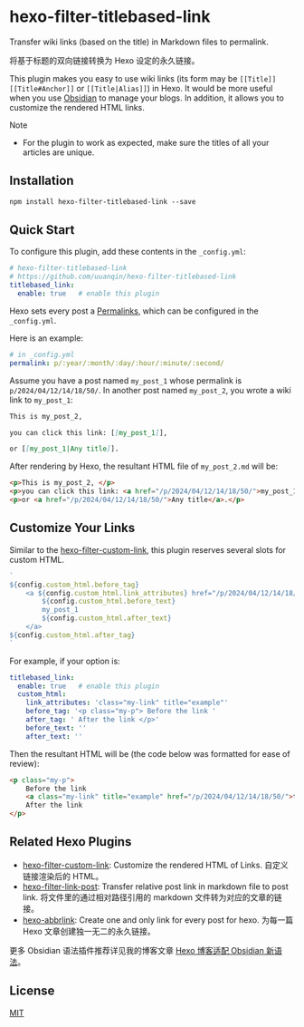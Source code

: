 # hexo-filter-titlebased-link

Transfer wiki links (based on the title) in Markdown files to permalink.

将基于标题的双向链接转换为 Hexo 设定的永久链接。

This plugin makes you easy to use wiki links (its form may be `[[Title]]` `[[Title#Anchor]]` or `[[Title|Alias]]`) in Hexo.
It would be more useful when you use [Obsidian](https://obsidian.md/) to manage your blogs. 
In addition, it allows you to customize the rendered HTML links.

> [!NOTE]
> - For the plugin to work as expected, make sure the titles of all your articles are unique.

## Installation

```markdown
npm install hexo-filter-titlebased-link --save
```

## Quick Start

To configure this plugin, add these contents in the `_config.yml`:

```yaml
# hexo-filter-titlebased-link
# https://github.com/uuanqin/hexo-filter-titlebased-link
titlebased_link:
  enable: true   # enable this plugin
```

Hexo sets every post a [Permalinks](https://hexo.io/docs/permalinks.html), which can be configured in the `_config.yml`.

Here is an example:

```yaml
# in _config.yml
permalink: p/:year/:month/:day/:hour/:minute/:second/
```

Assume you have a post named `my_post_1` whose permalink is `p/2024/04/12/14/18/50/`. 
In another post named `my_post_2`, you wrote a wiki link to `my_post_1`:

```markdown
This is my_post_2, 

you can click this link: [[my_post_1]],

or [[my_post_1|Any title]].
```

After rendering by Hexo, the resultant HTML file of `my_post_2.md` will be:

```html
<p>This is my_post_2, </p>
<p>you can click this link: <a href="/p/2024/04/12/14/18/50/">my_post_1</a>,</p>
<p>or <a href="/p/2024/04/12/14/18/50/">Any title</a>.</p>
```

## Customize Your Links

Similar to the [hexo-filter-custom-link](https://github.com/uuanqin/hexo-filter-custom-link),
this plugin reserves several slots for custom HTML.

```js
`
${config.custom_html.before_tag}
    <a ${config.custom_html.link_attributes} href="/p/2024/04/12/14/18/50/">
        ${config.custom_html.before_text}
        my_post_1
        ${config.custom_html.after_text}
    </a>
${config.custom_html.after_tag}
`
```

For example, if your option is:

```yaml
titlebased_link:
  enable: true   # enable this plugin
  custom_html:
    link_attributes: 'class="my-link" title="example"'
    before_tag: '<p class="my-p"> Before the link '
    after_tag: ' After the link </p>'
    before_text: ''
    after_text: ''
```

Then the resultant HTML will be (the code below was formatted for ease of review):

```html
<p class="my-p"> 
    Before the link
    <a class="my-link" title="example" href="/p/2024/04/12/14/18/50/">this link</a>
    After the link 
</p>
```

## Related Hexo Plugins

- [hexo-filter-custom-link](https://github.com/uuanqin/hexo-filter-custom-link): Customize the rendered HTML of Links. 自定义链接渲染后的 HTML。
- [hexo-filter-link-post](https://github.com/tcatche/hexo-filter-link-post): Transfer relative post link in markdown file to post link. 
将文件里的通过相对路径引用的 markdown 文件转为对应的文章的链接。
- [hexo-abbrlink](https://github.com/Rozbo/hexo-abbrlink): Create one and only link for every post for hexo. 
为每一篇 Hexo 文章创建独一无二的永久链接。

更多 Obsidian 语法插件推荐详见我的博客文章 [Hexo 博客适配 Obsidian 新语法](https://blog.uuanqin.top/p/d4bc55f2/)。

## License

[MIT](./LICENSE)
